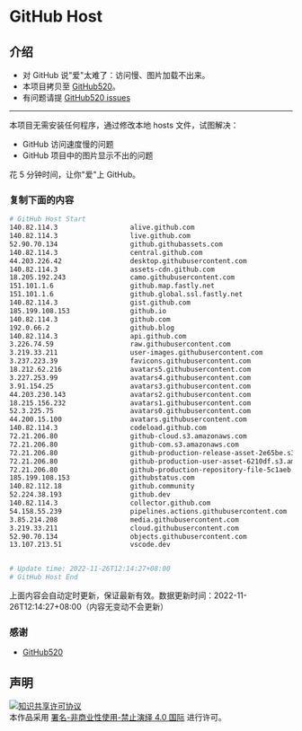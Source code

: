 # GitHub Host
## 介绍
- 对 GitHub 说"爱"太难了：访问慢、图片加载不出来。
- 本项目拷贝至 [GitHub520](https://github.com/521xueweihan/GitHub520)。
- 有问题请提 [GitHub520 issues](https://github.com/521xueweihan/GitHub520/issues/new)

---

本项目无需安装任何程序，通过修改本地 hosts 文件，试图解决：
- GitHub 访问速度慢的问题
- GitHub 项目中的图片显示不出的问题

花 5 分钟时间，让你"爱"上 GitHub。

### 复制下面的内容
```bash
# GitHub Host Start
140.82.114.3                  alive.github.com
140.82.114.3                  live.github.com
52.90.70.134                  github.githubassets.com
140.82.114.3                  central.github.com
44.203.226.42                 desktop.githubusercontent.com
140.82.114.3                  assets-cdn.github.com
18.205.192.243                camo.githubusercontent.com
151.101.1.6                   github.map.fastly.net
151.101.1.6                   github.global.ssl.fastly.net
140.82.114.3                  gist.github.com
185.199.108.153               github.io
140.82.114.3                  github.com
192.0.66.2                    github.blog
140.82.114.3                  api.github.com
3.226.74.59                   raw.githubusercontent.com
3.219.33.211                  user-images.githubusercontent.com
3.237.223.39                  favicons.githubusercontent.com
18.212.62.216                 avatars5.githubusercontent.com
3.227.253.99                  avatars4.githubusercontent.com
3.91.154.25                   avatars3.githubusercontent.com
44.203.230.143                avatars2.githubusercontent.com
18.215.156.232                avatars1.githubusercontent.com
52.3.225.75                   avatars0.githubusercontent.com
44.200.15.100                 avatars.githubusercontent.com
140.82.114.3                  codeload.github.com
72.21.206.80                  github-cloud.s3.amazonaws.com
72.21.206.80                  github-com.s3.amazonaws.com
72.21.206.80                  github-production-release-asset-2e65be.s3.amazonaws.com
72.21.206.80                  github-production-user-asset-6210df.s3.amazonaws.com
72.21.206.80                  github-production-repository-file-5c1aeb.s3.amazonaws.com
185.199.108.153               githubstatus.com
140.82.112.18                 github.community
52.224.38.193                 github.dev
140.82.114.3                  collector.github.com
54.158.55.239                 pipelines.actions.githubusercontent.com
3.85.214.208                  media.githubusercontent.com
3.219.33.211                  cloud.githubusercontent.com
52.90.70.134                  objects.githubusercontent.com
13.107.213.51                 vscode.dev


# Update time: 2022-11-26T12:14:27+08:00
# GitHub Host End

```
上面内容会自动定时更新，保证最新有效。数据更新时间：2022-11-26T12:14:27+08:00（内容无变动不会更新）

### 感谢

- [GitHub520](https://github.com/521xueweihan/GitHub520)

## 声明
<a rel="license" href="https://creativecommons.org/licenses/by-nc-nd/4.0/deed.zh"><img alt="知识共享许可协议" style="border-width: 0" src="https://licensebuttons.net/l/by-nc-nd/4.0/88x31.png"></a><br>本作品采用 <a rel="license" href="https://creativecommons.org/licenses/by-nc-nd/4.0/deed.zh">署名-非商业性使用-禁止演绎 4.0 国际</a> 进行许可。